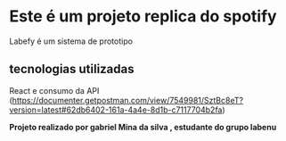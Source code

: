 # Este é um projeto replica do spotify

Labefy é um sistema de prototipo 

## tecnologias utilizadas

React e consumo da  API (https://documenter.getpostman.com/view/7549981/SztBc8eT?version=latest#62db6402-161a-4a4e-8d1b-c7117704b2fa)

**Projeto realizado por gabriel Mina da silva , estudante do grupo labenu**
